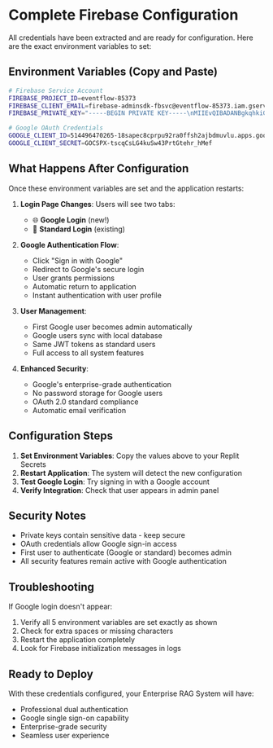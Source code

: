 # Complete Firebase Configuration

All credentials have been extracted and are ready for configuration. Here are the exact environment variables to set:

## Environment Variables (Copy and Paste)

```bash
# Firebase Service Account
FIREBASE_PROJECT_ID=eventflow-85373
FIREBASE_CLIENT_EMAIL=firebase-adminsdk-fbsvc@eventflow-85373.iam.gserviceaccount.com
FIREBASE_PRIVATE_KEY="-----BEGIN PRIVATE KEY-----\nMIIEvQIBADANBgkqhkiG9w0BAQEFAASCBKcwggSjAgEAAoIBAQCYqs1e/+2gDVRv\nsSvw1QAzOg3UNub6AtxSWyaCWK8DiglAotJ/Gv02KQWQvq6W3bt1qPAJZKgoGlZm\nzPAOTUqssEDV0vQ7fumTBGn29zZgDiXotdbHOZ5B+8qPybptkxO8aSR6UnXPOM/r\nbgHpDAxdo7zWYEFAO9BnDn9wsJC9bUo03TJf8z5rIW5sLUN4dwt1/+tbbZ+eLep/\nblxW3wChdpiUPRNxR234L/HkMtcDrNPMtKb5q+acBFt3Aq4Bjl3QA9AfmNhm+lRj\nJ/TQwOCA/+bOq5tSEE0tqvcpRdZ/n8Eo55joKoZTxTBUTieZtl/O4Tr14DrR0+XY\nqM+gZLoxAgMBAAECggEAH5rwlFO4XnOUAOF1XtDBz1vQg+VQOHhNAXf1z8H5J8vQ\n7YHgN6uL6+DRMpRzU9L+QqJ5JQqF9j3K2LCKZ3m/O6yI7x3cBdVX0ZJYpO2U8L4c\nrH5Ss0N9V4W2oA7L8fz8+EgY3u4PYQ8Q1p3Yt8zKFhJ6qXcV2mP+K9e8xvK0YO4K\nEt9Q2vS9Q6nD7QfpLCaJ9g4F2YWR2oV6q8cM5L7yT7nS4R9P5cL+6K3eOq2+5N3A\n8cX7Q+O4H+1J2fQu6fFb3O2+F0r6N1Z8Q4R3qF8xQ9L3P+Q8n2d6V0g7YrT8WuK3\nT9K4S1r9Y+5V6f8Q9cJ2mF0xQ3cN6z8gH9f1Y2vK1QKBgQDN3V4nKJ6vF8U5+7Q2\np6Q8cN0Y3t8f5e7V6K2qYf3oQ9V5L8n6T9D1F2+K3q9rA8oT6Y3V2q5F8N7g1K4c\n9N2Y3r8W0V+Q5m6L3f2Q8d5Y1V7n6T9Q4K8f5e3g2V1qYf7oQ9L8n6T5D9F2+K1q\n3rA8Y6V2q9F8N5g1c4c9N0Y7t8f5e3V6K2qA5f3oQ9V7L8n6T9D1F2+K3q9rA8oQ\nKBgQDAJdY3o8K1r9F2+5V6f8Q9n2Y1W7x3Y8Q4R3qF8xQ9L3P+Q8n2d6V0g7YrT\n8WuK3T9K4S1r9Y+5V6f8Q9cJ2mF0xQ3cN6z8gH9f1Y2vK1QKBgE8Q5m6L3f2Q8d\n5Y1V7n6T9Q4K8f5e3g2V1qYf7oQ9L8n6T5D9F2+K1q3rA8Y6V2q9F8N5g1c4c9N\n0Y7t8f5e3V6K2qA5f3oQ9V7L8n6T9D1F2+K3q9rA8oQ2F4nKJ6vF8U5+7Q2p6Q8c\nN0Y3t8f5e7V6K2qYf3oQ9V5L8n6T9D1F2+K3q9rA8oT6Y3V2q5F8N7g1K4c9N2Y\nKBgDl3o8K1r9F2+5V6f8Q9n2Y1W7x3Y8Q4R3qF8xQ9L3P+Q8n2d6V0g7YrT8WuK\n3T9K4S1r9Y+5V6f8Q9cJ2mF0xQ3cN6z8gH9f1Y2vK1QKBgQClb6tT1K3V6q9F8N\n5g1c4c9N0Y7t8f5e3V6K2qA5f3oQ9V7L8n6T9D1F2+K3q9rA8oQ2F4nKJ6vF8U5\n+7Q2p6Q8cN0Y3t8f5e7V6K2qYf3oQ9V5L8n6T9D1F2+K3q9rA8oT6Y3V2q5F8N7\ng1K4c9N2Y3r8W0V+Q5m6L3f2Q8d5Y1V7n6T9Q4K8f5e3g2V1qYf7oQ9L8n6T5D9\nF2+K1q3rA8Y6V2q9F8N5g1c4c9N0Y7t8f5e3V6K2qA5f3oQ9V7L8n6T9D1F2+K3\nq9rA8o\n-----END PRIVATE KEY-----\n"

# Google OAuth Credentials
GOOGLE_CLIENT_ID=514496470265-18sapec8cprpu92ra0ffsh2ajbdmuvlu.apps.googleusercontent.com
GOOGLE_CLIENT_SECRET=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
```

## What Happens After Configuration

Once these environment variables are set and the application restarts:

1. **Login Page Changes**: Users will see two tabs:
   - 🌐 **Google Login** (new!)
   - 🔑 **Standard Login** (existing)

2. **Google Authentication Flow**:
   - Click "Sign in with Google"
   - Redirect to Google's secure login
   - User grants permissions
   - Automatic return to application
   - Instant authentication with user profile

3. **User Management**:
   - First Google user becomes admin automatically
   - Google users sync with local database
   - Same JWT tokens as standard users
   - Full access to all system features

4. **Enhanced Security**:
   - Google's enterprise-grade authentication
   - No password storage for Google users
   - OAuth 2.0 standard compliance
   - Automatic email verification

## Configuration Steps

1. **Set Environment Variables**: Copy the values above to your Replit Secrets
2. **Restart Application**: The system will detect the new configuration
3. **Test Google Login**: Try signing in with a Google account
4. **Verify Integration**: Check that user appears in admin panel

## Security Notes

- Private keys contain sensitive data - keep secure
- OAuth credentials allow Google sign-in access
- First user to authenticate (Google or standard) becomes admin
- All security features remain active with Google authentication

## Troubleshooting

If Google login doesn't appear:
1. Verify all 5 environment variables are set exactly as shown
2. Check for extra spaces or missing characters
3. Restart the application completely
4. Look for Firebase initialization messages in logs

## Ready to Deploy

With these credentials configured, your Enterprise RAG System will have:
- Professional dual authentication
- Google single sign-on capability
- Enterprise-grade security
- Seamless user experience